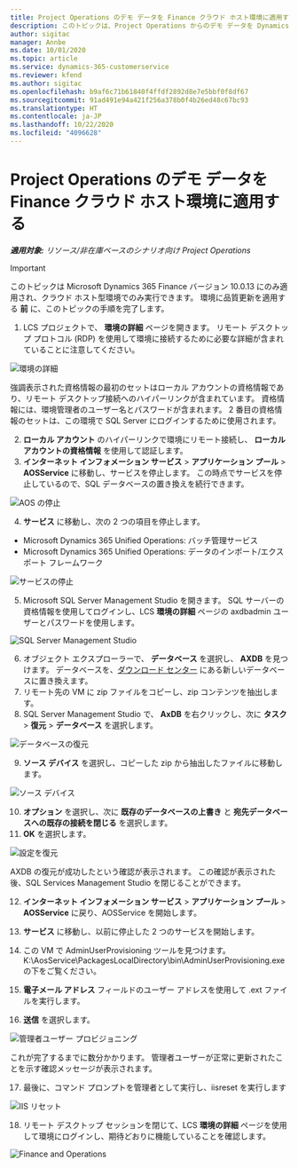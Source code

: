```yaml
---
title: Project Operations のデモ データを Finance クラウド ホスト環境に適用する
description: このトピックは、Project Operations からのデモ データを Dynamics 365 Finance のクラウド ホスト環境に適用する方法を説明しています。
author: sigitac
manager: Annbe
ms.date: 10/01/2020
ms.topic: article
ms.service: dynamics-365-customerservice
ms.reviewer: kfend
ms.author: sigitac
ms.openlocfilehash: b9af6c71b61840f4ffdf2892d8e7e5bbf0f8df67
ms.sourcegitcommit: 91ad491e94a421f256a378b0f4b26ed48c67bc93
ms.translationtype: HT
ms.contentlocale: ja-JP
ms.lasthandoff: 10/22/2020
ms.locfileid: "4096628"
---
```

# <a name="apply-project-operations-demo-data-to-a-finance-cloud-hosted-environment"></a>Project Operations のデモ データを Finance クラウド ホスト環境に適用する

_**適用対象:** リソース/非在庫ベースのシナリオ向け Project Operations_

> [!IMPORTANT]
> このトピックは Microsoft Dynamics 365 Finance バージョン 10.0.13 にのみ適用され、クラウド ホスト型環境でのみ実行できます。 環境に品質更新を適用する **前** に、このトピックの手順を完了します。

1. LCS プロジェクトで、 **環境の詳細** ページを開きます。 リモート デスクトップ プロトコル (RDP) を使用して環境に接続するために必要な詳細が含まれていることに注意してください。

![ 環境の詳細](./media/1EnvironmentDetails.png)

強調表示された資格情報の最初のセットはローカル アカウントの資格情報であり、リモート デスクトップ接続へのハイパーリンクが含まれています。 資格情報には、環境管理者のユーザー名とパスワードが含まれます。 2 番目の資格情報のセットは、この環境で SQL Server にログインするために使用されます。

2. **ローカル アカウント** のハイパーリンクで環境にリモート接続し、 **ローカルアカウントの資格情報** を使用して認証します。
3. **インターネット インフォメーション サービス** > **アプリケーション プール** > **AOSService** に移動し、サービスを停止します。 この時点でサービスを停止しているので、SQL データベースの置き換えを続行できます。

![AOS の停止](./media/2StopAOS.png)

4. **サービス** に移動し、次の 2 つの項目を停止します。

- Microsoft Dynamics 365 Unified Operations: バッチ管理サービス
- Microsoft Dynamics 365 Unified Operations: データのインポート/エクスポート フレームワーク

![サービスの停止](./media/3StopServices.png)

5. Microsoft SQL Server Management Studio を開きます。 SQL サーバーの資格情報を使用してログインし、LCS **環境の詳細** ページの axdbadmin ユーザーとパスワードを使用します。

![SQL Server Management Studio](./media/4SSMS.png)

6. オブジェクト エクスプローラーで、 **データベース** を選択し、 **AXDB** を見つけます。 データベースを、[ダウンロード センター](https://download.microsoft.com/download/1/a/3/1a314bd2-b082-4a87-abdc-1ba26c92b63d/ProjOpsDemoDataFOGARelease.zip) にある新しいデータベースに置き換えます。 
7. リモート先の VM に zip ファイルをコピーし、zip コンテンツを抽出します。
8. SQL Server Management Studio で、 **AxDB** を右クリックし、次に **タスク** > **復元** > **データベース** を選択します。

![データベースの復元](./media/5RestoreDatabase.png)

9. **ソース デバイス** を選択し、コピーした zip から抽出したファイルに移動します。

![ソース デバイス](./media/6SourceDevice.png)

10. **オプション** を選択し、次に **既存のデータベースの上書き** と **宛先データベースへの既存の接続を閉じる** を選択します。 
11. **OK** を選択します。

![設定を復元](./media/7RestoreSetting.png)

AXDB の復元が成功したという確認が表示されます。 この確認が表示された後、SQL Services Management Studio を閉じることができます。

12. **インターネット インフォメーション サービス** > **アプリケーション プール** > **AOSService** に戻り、AOSService を開始します。
13. **サービス** に移動し、以前に停止した 2 つのサービスを開始します。

14. この VM で AdminUserProvisioning ツールを見つけます。 K:\AosService\PackagesLocalDirectory\bin\AdminUserProvisioning.exe の下をご覧ください。
15. **電子メール アドレス** フィールドのユーザー アドレスを使用して .ext ファイルを実行します。 
16. **送信** を選択します。

![管理者ユーザー プロビジョニング](./media/8AdminUserProvisioning.png)

これが完了するまでに数分かかります。 管理者ユーザーが正常に更新されたことを示す確認メッセージが表示されます。

17. 最後に、コマンド プロンプトを管理者として実行し、iisreset を実行します

![IIS リセット](./media/9IISReset.png)

18. リモート デスクトップ セッションを閉じて、LCS **環境の詳細** ページを使用して環境にログインし、期待どおりに機能していることを確認します。

![Finance and Operations](./media/10FinanceAndOperations.png)
